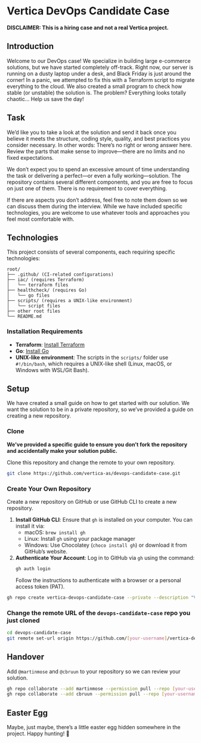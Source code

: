 # Vertica DevOps Candidate Case

**DISCLAIMER: This is a hiring case and not a real Vertica project.**

## Introduction
Welcome to our DevOps case!
We specialize in building large e-commerce solutions, but we have started completely off-track.
Right now, our server is running on a dusty laptop under a desk, and Black Friday is just around the corner!
In a panic, we attempted to fix this with a Terraform script to migrate everything to the cloud.
We also created a small program to check how stable (or unstable) the solution is.
The problem? Everything looks totally chaotic… Help us save the day!

## Task
We’d like you to take a look at the solution and send it back once you believe it meets the structure, coding style, quality, and best practices you consider necessary.
In other words: There’s no right or wrong answer here. Review the parts that make sense to improve—there are no limits and no fixed expectations.

We don’t expect you to spend an excessive amount of time understanding the task or delivering a perfect—or even a fully working—solution.
The repository contains several different components, and you are free to focus on just one of them. There is no requirement to cover everything.

If there are aspects you don’t address, feel free to note them down so we can discuss them during the interview.
While we have included specific technologies, you are welcome to use whatever tools and approaches you feel most comfortable with.

## Technologies
This project consists of several components, each requiring specific technologies:

```
root/
├── .github/ (CI-related configurations)
├── iac/ (requires Terraform)
│   └── terraform files
├── healthcheck/ (requires Go)
│   └── go files
├── scripts/ (requires a UNIX-like environment)
│   └── script files
├── other root files 
└── README.md
```

### Installation Requirements
- **Terraform**: [Install Terraform](https://developer.hashicorp.com/terraform/tutorials/aws-get-started/install-cli)
- **Go**: [Install Go](https://go.dev/doc/install)
- **UNIX-like environment**: The scripts in the `scripts/` folder use `#!/bin/bash`, which requires a UNIX-like shell (Linux, macOS, or Windows with WSL/Git Bash).

## Setup
We have created a small guide on how to get started with our solution.
We want the solution to be in a private repository, so we’ve provided a guide on creating a new repository.

### Clone

**We’ve provided a specific guide to ensure you don’t fork the repository and accidentally make your solution public.**

Clone this repository and change the remote to your own repository.

```bash
git clone https://github.com/vertica-as/devops-candidate-case.git
```

### Create Your Own Repository

Create a new repository on GitHub or use GitHub CLI to create a new repository.

1. **Install GitHub CLI**: Ensure that `gh` is installed on your computer. You can install it via:
   - macOS: `brew install gh`
   - Linux: Install `gh` using your package manager
   - Windows: Use Chocolatey (`choco install gh`) or download it from GitHub’s website.
2. **Authenticate Your Account**: Log in to GitHub via `gh` using the command:
   ```bash
   gh auth login
   ```
   Follow the instructions to authenticate with a browser or a personal access token (PAT).

```bash
gh repo create vertica-devops-candidate-case --private --description "Vertica DevOps candidate case" --confirm
```

### Change the remote URL of the `devops-candidate-case` repo you just cloned

```bash
cd devops-candidate-case
git remote set-url origin https://github.com/[your-username]/vertica-devops-candidate-case.git
```

## Handover
Add `@martinmose` and `@cbruun` to your repository so we can review your solution.

```bash
gh repo collaborate --add martinmose --permission pull --repo [your-username]/vertica-devops-candidate-case
gh repo collaborate --add cbruun --permission pull --repo [your-username]/vertica-devops-candidate-case
```

## Easter Egg
Maybe, just maybe, there’s a little easter egg hidden somewhere in the project. Happy hunting! 🎉
